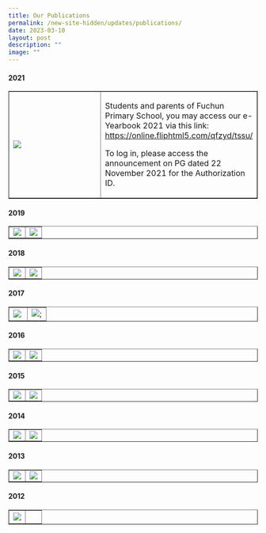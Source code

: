 ```yaml
---
title: Our Publications
permalink: /new-site-hidden/updates/publications/
date: 2023-03-10
layout: post
description: ""
image: ""
---
```



<h4><strong>2021</strong></h4>
<table style="border-collapse: collapse; width: 100%;" border="1">
<tbody>
<tr>
<td style="width: 50%;"><img src="/images/p1.jpeg"></td>
<td style="width: 50%;"><p>Students and parents of Fuchun Primary School, you may access our e-Yearbook 2021 via this link: <a href="https://online.fliphtml5.com/qfzyd/tssu/">https://online.fliphtml5.com/qfzyd/tssu/</a></p>
<p>To log in, please access the announcement on PG dated 22 November 2021 for the Authorization ID.</p></td>
</tr>
</tbody>
</table>
<h4><strong>2019</strong></h4>
<table style="border-collapse: collapse; width: 100%;" border="1">
<tbody>
<tr>
<td style="width: 50%;"><img src="/images/p2.png"></td>
<td style="width: 50%;"><img src="/images/p3.png"></td>
</tr>
</tbody>
</table>
<h4><strong>2018</strong></h4>
<table style="border-collapse: collapse; width: 100%;" border="1">
<tbody>
<tr>
<td style="width: 50%;"><img src="/images/p4.png"></td>
<td style="width: 50%;"><img src="/images/p5.png"></td>
</tr>
</tbody>
</table>
<h4><strong>2017</strong></h4>
<table style="border-collapse: collapse; width: 100%;" border="1">
<tbody>
<tr>
<td style="width: 50%;"><img src="/images/p6.png"></td>
<td style="width: 50%;"><img src="/images/p7.png">;</td>
</tr>
</tbody>
</table>
<h4><strong>2016</strong></h4>
<table style="border-collapse: collapse; width: 100%;" border="1">
<tbody>
<tr>
<td style="width: 50%;"><img src="/images/p8.png"></td>
<td style="width: 50%;"><img src="/images/p9.png"></td>
</tr>
</tbody>
</table>
<h4><strong>2015</strong></h4>
<table style="border-collapse: collapse; width: 100%;" border="1">
<tbody>
<tr>
<td style="width: 50%;"><img src="/images/p10.png"></td>
<td style="width: 50%;"><img src="/images/p11.png"></td>
</tr>
</tbody>
</table>
<h4><strong>2014</strong></h4>
<table style="border-collapse: collapse; width: 100%;" border="1">
<tbody>
<tr>
<td style="width: 50%;"><img src="/images/p12.png"></td>
<td style="width: 50%;"><img src="/images/p13.png"></td>
</tr>
</tbody>
</table>
<h4><strong>2013</strong></h4>
<table style="border-collapse: collapse; width: 100%;" border="1">
<tbody>
<tr>
<td style="width: 50%;"><img src="/images/p14.png"></td>
<td style="width: 50%;"><img src="/images/p15.png"></td>
</tr>
</tbody>
</table>
<h4><strong>2012</strong></h4>
<table style="border-collapse: collapse; width: 100%;" border="1">
<tbody>
<tr>
<td style="width: 50%;"><img src="/images/p16.png"></td>
<td style="width: 50%;">&nbsp;</td>
</tr>
</tbody>
</table>